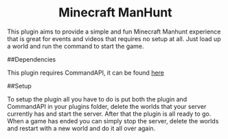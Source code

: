 <h1 align="center">
Minecraft ManHunt
</h1>

This plugin aims to provide a simple and fun Minecraft Manhunt experience that is great for events and videos that requires no setup at all. Just load up a world and run the command to start the game.

##Dependencies

This plugin requires CommandAPI, it can be found [here](https://github.com/JorelAli/CommandAPI/releases)

##Setup

To setup the plugin all you have to do is put both the plugin and CommandAPI in your plugins folder, delete the worlds that your server currently has and start the server. After that the plugin is all ready to go. When a game has ended you can simply stop the server, delete the worlds and restart with a new world and do it all over again.

